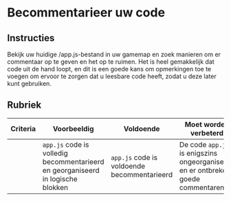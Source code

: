 # Becommentarieer uw code

## Instructies

Bekijk uw huidige /app.js-bestand in uw gamemap en zoek manieren om er commentaar op te geven en het op te ruimen. Het is heel gemakkelijk dat code uit de hand loopt, en dit is een goede kans om opmerkingen toe te voegen om ervoor te zorgen dat u leesbare code heeft, zodat u deze later kunt gebruiken.

## Rubriek

| Criteria | Voorbeeldig                                                          | Voldoende                              | Moet worden verbeterd                                              |
| -------- | ------------------------------------------------------------------ | ------------------------------------- | -------------------------------------------------------------- |
|          | `app.js` code is volledig becommentarieerd en georganiseerd in logische blokken | `app.js` code is voldoende becommentarieerd | De code `app.js` is enigszins ongeorganiseerd en er ontbreken goede commentaren |